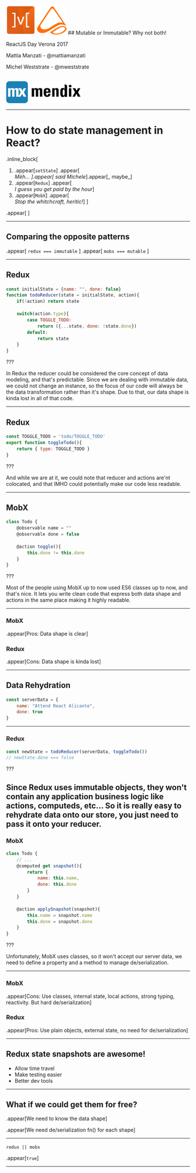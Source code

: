 <img src="img/mobx2.png" height="80px" />
<img src="img/logo.png" style="height:80px"/>
## Mutable or Immutable? Why not both!

ReactJS Day Verona 2017

Mattia Manzati - @mattiamanzati

Michel Weststrate - @mweststrate
<br/><br/>

<img src="img/mendix-logo.png" height="60px" /><br/>

---

# How to do state management in React?

.inline_block[

1. .appear[`setState`] .appear[<br/>_Mèh... _].appear[_ said Michele_].appear[_ maybe_]
2. .appear[`Redux`] .appear[<br/>_I guess you get paid by the hour_]
3. .appear[`MobX`] .appear[<br/>_Stop the whitchcraft, heritic!_]
]

.appear[
<i class="em em-astonished"></i>]

---

## Comparing the opposite patterns

.appear[
    `redux === immutable`
]
.appear[
    `mobx === mutable`
]

---


## Redux

```javascript
const initialState = {name: "", done: false}
function todoReducer(state = initialState, action){
    if(!action) return state

    switch(action.type){
        case TOGGLE_TODO:
            return ({...state, done: !state.done})
        default:
            return state
    }
}
```

???

In Redux the reducer could be considered the core concept of data modeling, and that's predictable.
Since we are dealing with immutable data, we could not change an instance, so the focus of our code will
always be the data transformation rather than it's shape.
Due to that, our data shape is kinda lost in all of that code.

---

## Redux

```javascript
const TOGGLE_TODO = 'todo/TOGGLE_TODO'
export function toggleTodo(){
    return { type: TOGGLE_TODO }
}
```

???

And while we are at it, we could note that reducer and actions are'nt colocated, and that IMHO could potentially make our code less readable.

---

## MobX

```javascript
class Todo {
    @observable name = ""
    @observable done = false

    @action toggle(){
        this.done != this.done
    }
}
```

???

Most of the people using MobX up to now used ES6 classes up to now, and that's nice. It lets you write clean code that express both data shape and actions in the same place making it highly readable.

---

### MobX
.appear[Pros: Data shape is clear]

### Redux
.appear[Cons: Data shape is kinda lost]

---

## Data Rehydration

```javascript
const serverData = {
    name: "Attend React Alicante",
    done: true
}
```

---

### Redux

```javascript
const newState = todoReducer(serverData, toggleTodo())
// newState.done === false
```

???

Since Redux uses immutable objects, they won't contain any application business logic like actions, computeds, etc...
So it is really easy to rehydrate data onto our store, you just need to pass it onto your reducer.
---

### MobX

```javascript
class Todo {
    // ...
    @computed get snapshot(){
        return {
            name: this.name,
            done: this.done
        }
    }

    @action applySnapshot(snapshot){
        this.name = snapshot.name
        this.done = snapshot.done
    }
}
```

???

Unfortunately, MobX uses classes, so it won't accept our server data, we need to define a property and a method to manage de/serialization.

---
### MobX
.appear[Cons: Use classes, internal state, local actions, strong typing, reactivity. But hard de/serialization]

### Redux
.appear[Pros: Use plain objects, external state, no need for de/serialization]

---

## Redux state snapshots are awesome!
- Allow time travel
- Make testing easier
- Better dev tools

---

## What if we could get them for free?
.appear[We need to know the data shape]

.appear[We need de/serialization fn() for each shape]



---

`redux || mobx`

.appear[`true`]

---
